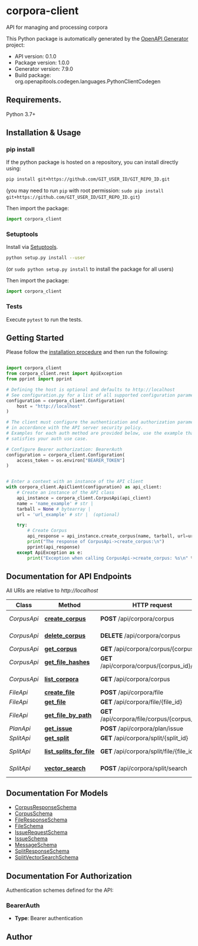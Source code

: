 # corpora-client
API for managing and processing corpora

This Python package is automatically generated by the [OpenAPI Generator](https://openapi-generator.tech) project:

- API version: 0.1.0
- Package version: 1.0.0
- Generator version: 7.9.0
- Build package: org.openapitools.codegen.languages.PythonClientCodegen

## Requirements.

Python 3.7+

## Installation & Usage
### pip install

If the python package is hosted on a repository, you can install directly using:

```sh
pip install git+https://github.com/GIT_USER_ID/GIT_REPO_ID.git
```
(you may need to run `pip` with root permission: `sudo pip install git+https://github.com/GIT_USER_ID/GIT_REPO_ID.git`)

Then import the package:
```python
import corpora_client
```

### Setuptools

Install via [Setuptools](http://pypi.python.org/pypi/setuptools).

```sh
python setup.py install --user
```
(or `sudo python setup.py install` to install the package for all users)

Then import the package:
```python
import corpora_client
```

### Tests

Execute `pytest` to run the tests.

## Getting Started

Please follow the [installation procedure](#installation--usage) and then run the following:

```python

import corpora_client
from corpora_client.rest import ApiException
from pprint import pprint

# Defining the host is optional and defaults to http://localhost
# See configuration.py for a list of all supported configuration parameters.
configuration = corpora_client.Configuration(
    host = "http://localhost"
)

# The client must configure the authentication and authorization parameters
# in accordance with the API server security policy.
# Examples for each auth method are provided below, use the example that
# satisfies your auth use case.

# Configure Bearer authorization: BearerAuth
configuration = corpora_client.Configuration(
    access_token = os.environ["BEARER_TOKEN"]
)


# Enter a context with an instance of the API client
with corpora_client.ApiClient(configuration) as api_client:
    # Create an instance of the API class
    api_instance = corpora_client.CorpusApi(api_client)
    name = 'name_example' # str | 
    tarball = None # bytearray | 
    url = 'url_example' # str |  (optional)

    try:
        # Create Corpus
        api_response = api_instance.create_corpus(name, tarball, url=url)
        print("The response of CorpusApi->create_corpus:\n")
        pprint(api_response)
    except ApiException as e:
        print("Exception when calling CorpusApi->create_corpus: %s\n" % e)

```

## Documentation for API Endpoints

All URIs are relative to *http://localhost*

Class | Method | HTTP request | Description
------------ | ------------- | ------------- | -------------
*CorpusApi* | [**create_corpus**](docs/CorpusApi.md#create_corpus) | **POST** /api/corpora/corpus | Create Corpus
*CorpusApi* | [**delete_corpus**](docs/CorpusApi.md#delete_corpus) | **DELETE** /api/corpora/corpus | Delete Corpus
*CorpusApi* | [**get_corpus**](docs/CorpusApi.md#get_corpus) | **GET** /api/corpora/corpus/{corpus_id} | Get Corpus
*CorpusApi* | [**get_file_hashes**](docs/CorpusApi.md#get_file_hashes) | **GET** /api/corpora/corpus/{corpus_id}/files | Get File Hashes
*CorpusApi* | [**list_corpora**](docs/CorpusApi.md#list_corpora) | **GET** /api/corpora/corpus | List Corpora
*FileApi* | [**create_file**](docs/FileApi.md#create_file) | **POST** /api/corpora/file | Create File
*FileApi* | [**get_file**](docs/FileApi.md#get_file) | **GET** /api/corpora/file/{file_id} | Get File
*FileApi* | [**get_file_by_path**](docs/FileApi.md#get_file_by_path) | **GET** /api/corpora/file/corpus/{corpus_id} | Get File By Path
*PlanApi* | [**get_issue**](docs/PlanApi.md#get_issue) | **POST** /api/corpora/plan/issue | Get Issue
*SplitApi* | [**get_split**](docs/SplitApi.md#get_split) | **GET** /api/corpora/split/{split_id} | Get Split
*SplitApi* | [**list_splits_for_file**](docs/SplitApi.md#list_splits_for_file) | **GET** /api/corpora/split/file/{file_id} | List Splits For File
*SplitApi* | [**vector_search**](docs/SplitApi.md#vector_search) | **POST** /api/corpora/split/search | Vector Search


## Documentation For Models

 - [CorpusResponseSchema](docs/CorpusResponseSchema.md)
 - [CorpusSchema](docs/CorpusSchema.md)
 - [FileResponseSchema](docs/FileResponseSchema.md)
 - [FileSchema](docs/FileSchema.md)
 - [IssueRequestSchema](docs/IssueRequestSchema.md)
 - [IssueSchema](docs/IssueSchema.md)
 - [MessageSchema](docs/MessageSchema.md)
 - [SplitResponseSchema](docs/SplitResponseSchema.md)
 - [SplitVectorSearchSchema](docs/SplitVectorSearchSchema.md)


<a id="documentation-for-authorization"></a>
## Documentation For Authorization


Authentication schemes defined for the API:
<a id="BearerAuth"></a>
### BearerAuth

- **Type**: Bearer authentication


## Author




